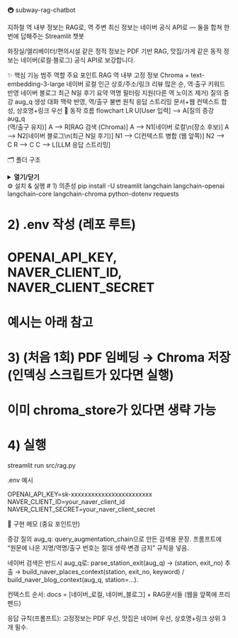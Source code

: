 🚇 subway-rag-chatbot

지하철 역 내부 정보는 RAG로, 역 주변 최신 정보는 네이버 공식 API로 — 둘을 합쳐 한 번에 답해주는 Streamlit 챗봇










화장실/엘리베이터/편의시설 같은 정적 정보는 PDF 기반 RAG,
맛집/가게 같은 동적 정보는 네이버(로컬·블로그) 공식 API로 보강합니다.

✨ 핵심 기능
범주	역할	주요 포인트
RAG	역 내부 고정 정보	Chroma + text-embedding-3-large
네이버 로컬	인근 상호/주소/링크	리뷰 많은 순, 역·출구 키워드 반영
네이버 블로그	최근 N일 후기 요약	역명 필터링 지원(다른 역 노이즈 제거)
질의 증강	aug_q 생성	대화 맥락 반영, 역/출구 불변 원칙
응답	스트리밍	문서+웹 컨텍스트 합성, 상호명+링크 우선
🧭 동작 흐름
flowchart LR
    U[User 입력] --> A[질의 증강 aug_q<br/> (역/출구 유지)]
    A --> R[RAG 검색 (Chroma)]
    A --> N1[네이버 로컬\n(장소 후보)]
    A --> N2[네이버 블로그\n(최근 N일 후기)]
    N1 --> C[컨텍스트 병합 (웹 앞쪽)]
    N2 --> C
    R --> C
    C --> L[LLM 응답 스트리밍]

🗂️ 폴더 구조
<details> <summary><b>열기/닫기</b></summary>
subway-rag-chatbot/
├─ src/
│  ├─ rag.py               # Streamlit 앱 (UI/대화/스트리밍)
│  ├─ retriever.py         # 벡터스토어/체인/질의 증강
│  └─ naver_search.py      # 네이버 로컬/블로그, 역·출구 파서
├─ data/
│  └─ subway_station_docs.pdf  # 내부 RAG 문서 (예시)
├─ chroma_store/           # Chroma persist 디렉터리 (미리 생성/인덱싱 필요)
├─ .env                    # API 키 (아래 예시)
└─ README.md

</details>
⚙️ 설치 & 실행
# 1) 의존성
pip install -U streamlit langchain langchain-openai langchain-core langchain-chroma python-dotenv requests

# 2) .env 작성 (레포 루트)
#   OPENAI_API_KEY, NAVER_CLIENT_ID, NAVER_CLIENT_SECRET
#   예시는 아래 참고

# 3) (처음 1회) PDF 임베딩 → Chroma 저장 (인덱싱 스크립트가 있다면 실행)
#   이미 chroma_store가 있다면 생략 가능

# 4) 실행
streamlit run src/rag.py


.env 예시

OPENAI_API_KEY=sk-xxxxxxxxxxxxxxxxxxxxxxxx
NAVER_CLIENT_ID=your_naver_client_id
NAVER_CLIENT_SECRET=your_naver_client_secret

🧩 구현 메모 (중요 포인트만)

증강 질의 aug_q:
query_augmentation_chain으로 만든 검색용 문장.
프롬프트에 “원문에 나온 지명/역명/출구 번호는 절대 생략·변경 금지” 규칙을 넣음.

네이버 검색은 반드시 aug_q로:
parse_station_exit(aug_q) → (station, exit_no) 추출 →
build_naver_places_context(station, exit_no, keyword) / build_naver_blog_context(aug_q, station=...).

컨텍스트 순서:
docs = [네이버_로컬, 네이버_블로그] + RAG문서들 (웹을 앞쪽에 프리펜드)

응답 규칙(프롬프트):
고정정보는 PDF 우선, 맛집은 네이버 우선, 상호명+링크 상위 3개 필수.
